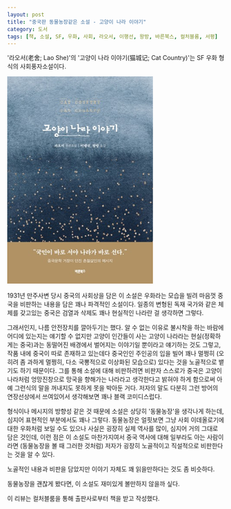 ```yaml
---
layout: post
title: "중국판 동물농장같은 소설 - 고양이 나라 이야기"
category: 도서
tags: [책, 소설, SF, 우화, 사회, 라오서, 이행선, 왕방, 바른북스, 컬처블룸, 서평]
---
```


'라오서(老舍; Lao She)'의
'고양이 나라 이야기(猫城记; Cat Country)'는
SF 우화 형식의 사회풍자소설이다.

![표지](/images/cat-country-book-h480.jpg)

1931년 만주사변 당시 중국의 사회상을 담은 이 소설은
우화라는 모습을 빌려 마음껏 중국을 비판하는 내용을 담은 꽤나 파격적인 소설이다.
일종의 변형된 독재 국가와 같은 체제를 갖고있는 중국은
검열과 삭제도 꽤나 현실적인 나라란 걸 생각하면 그렇다.

그래서인지, 나름 안전장치를 깔아두기는 했다.
알 수 없는 이유로 불시착을 하는 바람에 어디에 있는지는 얘기할 수 없지만
고양이 인간들이 사는 고양이 나라라는
현실(정확하게는 중국)과는 동떨어진 배경에서 벌어지는 이야기일 뿐이라고 얘기하는 것도 그렇고,
작품 내에 중국이 따로 존재하고 있는데다
중국인인 주인공의 입을 빌어 꽤나 멀쩡히 (오히려 좀 과하게 멀쩡히, 다소 국뽕적으로 이상화된 모습으로) 있다는 것을
노골적으로 뱉기도 하기 때문이다.
그를 통해 소설에 대해 비판하려면
비판자 스스로가 중국은 고양이 나라처럼 엉망진창으로 망국을 향해가는 나라라고 생각한다고 밝혀야 하게 함으로써
아예 그런식의 말을 꺼내지도 못하게 못을 박아둔 거다.
저자의 말도 다분히 그런 방어의 연장선상에서 쓰여있어서
생각해보면 꽤나 블랙 코미디스럽다.

형식이나 메시지의 방향성 같은 것 때문에 소설은 상당히 '동물농장'을 생각나게 하는데,
심지어 표현적인 부분에서도 꽤나 그렇다.
동물농장은 얼핏보면 그냥 사회 이데올로기에 대한 우화처럼 보일 수도 있으나
사실은 굉장히 실제 역사를 많이, 심지어 거의 그대로 담은 것인데,
이런 점은 이 소설도 마찬가지여서
중국 역사에 대해 일부라도 아는 사람이라면
(동물농장을 볼 때 그러한 것처럼)
저자가 굉장히 노골적이고 직설적으로 비판한다는 것을 알 수 있다.

노골적인 내용과 비판을 담았지만
이야기 자체도 꽤 읽을만하다는 것도 좀 비슷하다.

동물농장을 괜찮게 봤다면,
이 소설도 재미있게 볼만하지 않을까 싶다.



<div class="im im-info">
이 리뷰는 컬처블룸을 통해 출판사로부터 책을 받고 작성했다.
</div>
